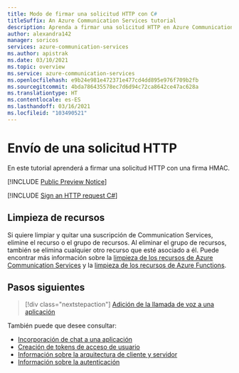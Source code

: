 ```yaml
---
title: Modo de firmar una solicitud HTTP con C#
titleSuffix: An Azure Communication Services tutorial
description: Aprenda a firmar una solicitud HTTP en Azure Communication Services mediante C#.
author: alexandra142
manager: soricos
services: azure-communication-services
ms.author: apistrak
ms.date: 03/10/2021
ms.topic: overview
ms.service: azure-communication-services
ms.openlocfilehash: e9b24e981e472371e477cd4dd895e976f709b2fb
ms.sourcegitcommit: 4bda786435578ec7d6d94c72ca8642ce47ac628a
ms.translationtype: HT
ms.contentlocale: es-ES
ms.lasthandoff: 03/16/2021
ms.locfileid: "103490521"
---
```

# <a name="sign-an-http-request"></a>Envío de una solicitud HTTP

En este tutorial aprenderá a firmar una solicitud HTTP con una firma HMAC.

[!INCLUDE [Public Preview Notice](../includes/public-preview-include.md)]


[!INCLUDE [Sign an HTTP request C#](./includes/hmac-header-csharp.md)]

## <a name="clean-up-resources"></a>Limpieza de recursos

Si quiere limpiar y quitar una suscripción de Communication Services, elimine el recurso o el grupo de recursos. Al eliminar el grupo de recursos, también se elimina cualquier otro recurso que esté asociado a él. Puede encontrar más información sobre la [limpieza de los recursos de Azure Communication Services](../quickstarts/create-communication-resource.md#clean-up-resources) y la [limpieza de los recursos de Azure Functions](../../azure-functions/create-first-function-vs-code-csharp.md#clean-up-resources).

## <a name="next-steps"></a>Pasos siguientes

> [!div class="nextstepaction"]
> [Adición de la llamada de voz a una aplicación](../quickstarts/voice-video-calling/getting-started-with-calling.md)

También puede que desee consultar:

- [Incorporación de chat a una aplicación](../quickstarts/chat/get-started.md)
- [Creación de tokens de acceso de usuario](../quickstarts/access-tokens.md)
- [Información sobre la arquitectura de cliente y servidor](../concepts/client-and-server-architecture.md)
- [Información sobre la autenticación](../concepts/authentication.md)
